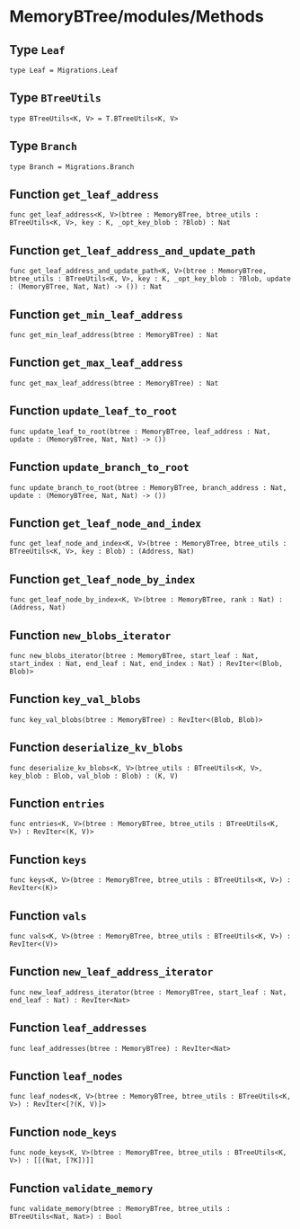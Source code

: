 # MemoryBTree/modules/Methods

## Type `Leaf`
``` motoko no-repl
type Leaf = Migrations.Leaf
```


## Type `BTreeUtils`
``` motoko no-repl
type BTreeUtils<K, V> = T.BTreeUtils<K, V>
```


## Type `Branch`
``` motoko no-repl
type Branch = Migrations.Branch
```


## Function `get_leaf_address`
``` motoko no-repl
func get_leaf_address<K, V>(btree : MemoryBTree, btree_utils : BTreeUtils<K, V>, key : K, _opt_key_blob : ?Blob) : Nat
```


## Function `get_leaf_address_and_update_path`
``` motoko no-repl
func get_leaf_address_and_update_path<K, V>(btree : MemoryBTree, btree_utils : BTreeUtils<K, V>, key : K, _opt_key_blob : ?Blob, update : (MemoryBTree, Nat, Nat) -> ()) : Nat
```


## Function `get_min_leaf_address`
``` motoko no-repl
func get_min_leaf_address(btree : MemoryBTree) : Nat
```


## Function `get_max_leaf_address`
``` motoko no-repl
func get_max_leaf_address(btree : MemoryBTree) : Nat
```


## Function `update_leaf_to_root`
``` motoko no-repl
func update_leaf_to_root(btree : MemoryBTree, leaf_address : Nat, update : (MemoryBTree, Nat, Nat) -> ())
```


## Function `update_branch_to_root`
``` motoko no-repl
func update_branch_to_root(btree : MemoryBTree, branch_address : Nat, update : (MemoryBTree, Nat, Nat) -> ())
```


## Function `get_leaf_node_and_index`
``` motoko no-repl
func get_leaf_node_and_index<K, V>(btree : MemoryBTree, btree_utils : BTreeUtils<K, V>, key : Blob) : (Address, Nat)
```


## Function `get_leaf_node_by_index`
``` motoko no-repl
func get_leaf_node_by_index<K, V>(btree : MemoryBTree, rank : Nat) : (Address, Nat)
```


## Function `new_blobs_iterator`
``` motoko no-repl
func new_blobs_iterator(btree : MemoryBTree, start_leaf : Nat, start_index : Nat, end_leaf : Nat, end_index : Nat) : RevIter<(Blob, Blob)>
```


## Function `key_val_blobs`
``` motoko no-repl
func key_val_blobs(btree : MemoryBTree) : RevIter<(Blob, Blob)>
```


## Function `deserialize_kv_blobs`
``` motoko no-repl
func deserialize_kv_blobs<K, V>(btree_utils : BTreeUtils<K, V>, key_blob : Blob, val_blob : Blob) : (K, V)
```


## Function `entries`
``` motoko no-repl
func entries<K, V>(btree : MemoryBTree, btree_utils : BTreeUtils<K, V>) : RevIter<(K, V)>
```


## Function `keys`
``` motoko no-repl
func keys<K, V>(btree : MemoryBTree, btree_utils : BTreeUtils<K, V>) : RevIter<(K)>
```


## Function `vals`
``` motoko no-repl
func vals<K, V>(btree : MemoryBTree, btree_utils : BTreeUtils<K, V>) : RevIter<(V)>
```


## Function `new_leaf_address_iterator`
``` motoko no-repl
func new_leaf_address_iterator(btree : MemoryBTree, start_leaf : Nat, end_leaf : Nat) : RevIter<Nat>
```


## Function `leaf_addresses`
``` motoko no-repl
func leaf_addresses(btree : MemoryBTree) : RevIter<Nat>
```


## Function `leaf_nodes`
``` motoko no-repl
func leaf_nodes<K, V>(btree : MemoryBTree, btree_utils : BTreeUtils<K, V>) : RevIter<[?(K, V)]>
```


## Function `node_keys`
``` motoko no-repl
func node_keys<K, V>(btree : MemoryBTree, btree_utils : BTreeUtils<K, V>) : [[(Nat, [?K])]]
```


## Function `validate_memory`
``` motoko no-repl
func validate_memory(btree : MemoryBTree, btree_utils : BTreeUtils<Nat, Nat>) : Bool
```

